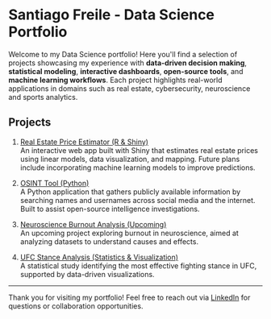 # Santiago Freile - Data Science Portfolio

Welcome to my Data Science portfolio! Here you'll find a selection of projects showcasing my experience with **data-driven decision making**, **statistical modeling**, **interactive dashboards**, **open-source tools**, and **machine learning workflows**. Each project highlights real-world applications in domains such as real estate, cybersecurity, neuroscience and sports analytics.

## Projects

1. [Real Estate Price Estimator (R & Shiny)](./real-estate-price-estimator)  
   An interactive web app built with Shiny that estimates real estate prices using linear models, data visualization, and mapping. Future plans include incorporating machine learning models to improve predictions.

2. [OSINT Tool (Python)](./osint-tool)  
   A Python application that gathers publicly available information by searching names and usernames across social media and the internet. Built to assist open-source intelligence investigations.

3. [Neuroscience Burnout Analysis (Upcoming)](./neuroscience-burnout)  
   An upcoming project exploring burnout in neuroscience, aimed at analyzing datasets to understand causes and effects.

4. [UFC Stance Analysis (Statistics & Visualization)](./ufc-stance-analysis)  
   A statistical study identifying the most effective fighting stance in UFC, supported by data-driven visualizations.

---

Thank you for visiting my portfolio! Feel free to reach out via [LinkedIn](https://www.linkedin.com/in/santiagofreile/) for questions or collaboration opportunities.

